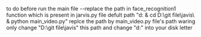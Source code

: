 to do before run the main file 
--replace  the path in face_recognition1 function which is present in jarvis.py file
      defult path "d: & cd D:\git file\javis\ & python main_video.py"
      replce the path by main_video.py file's path
      waring only change "D:\git file\javis\" this path and change "d:" into your disk letter
